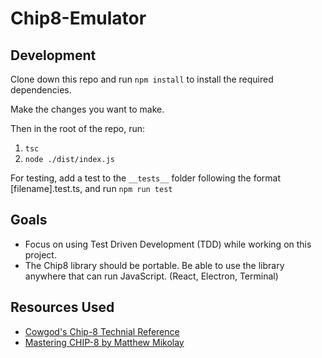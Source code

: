 # Chip8-Emulator

## Development
Clone down this repo and run `npm install` to install the required dependencies.

Make the changes you want to make.

Then in the root of the repo, run:
1. `tsc`
2. `node ./dist/index.js`

For testing, add a test to the `__tests__` folder following the format [filename].test.ts, and run `npm run test`

## Goals
- Focus on using Test Driven Development (TDD) while working on this project.
- The Chip8 library should be portable. Be able to use the library anywhere that can run JavaScript. (React, Electron, Terminal)

## Resources Used
- [Cowgod's Chip-8 Technial Reference](http://devernay.free.fr/hacks/chip8/C8TECH10.HTM)
- [Mastering CHIP-8 by Matthew Mikolay](http://mattmik.com/files/chip8/mastering/chip8.html)
